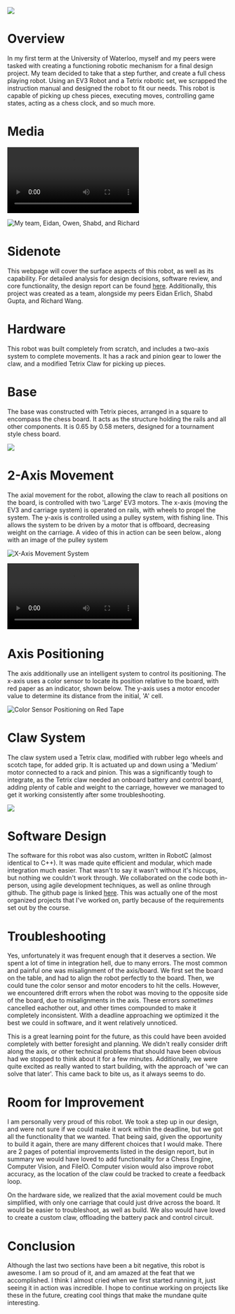 ![](main.png)

# Overview

In my first term at the University of Waterloo, myself and my peers were tasked with creating a functioning robotic mechanism for a final design project. My team decided to take that a step further, and create a full chess playing robot. Using an EV3 Robot and a Tetrix robotic set, we scrapped the instruction manual and designed the robot to fit our needs. This robot is capable of picking up chess pieces, executing moves, controlling game states, acting as a chess clock, and so much more.

# Media

<video src='demo.mp4'></video>

![My team, Eidan, Owen, Shabd, and Richard](team.png)

# Sidenote

This webpage will cover the surface aspects of this robot, as well as its capability. For detailed analysis for design decisions, software review, and core functionality, the design report can be found [here](/assets/projects/chess-bot/report.pdf). Additionally, this project was created as a team, alongside my peers Eidan Erlich, Shabd Gupta, and Richard Wang.

# Hardware

This robot was built completely from scratch, and includes a two-axis system to complete movements. It has a rack and pinion gear to lower the claw, and a modified Tetrix Claw for picking up pieces.

# Base

The base was constructed with Tetrix pieces, arranged in a square to encompass the chess board. It acts as the structure holding the rails and all other components. It is 0.65 by 0.58 meters, designed for a tournament style chess board.

![](overhead.png)

# 2-Axis Movement

The axial movement for the robot, allowing the claw to reach all positions on the board, is controlled with two 'Large' EV3 motors. The x-axis (moving the EV3 and carriage system) is operated on rails, with wheels to propel the system. The y-axis is controlled using a pulley system, with fishing line. This allows the system to be driven by a motor that is offboard, decreasing weight on the carriage. A video of this in action can be seen below., along with an image of the pulley system

![X-Axis Movement System](pulley.png)

<video src='rails.mov'></video>

# Axis Positioning

The axis additionally use an intelligent system to control its positioning. The x-axis uses a color sensor to locate its position relative to the board, with red paper as an indicator, shown below. The y-axis uses a motor encoder value to determine its distance from the initial, 'A' cell.

![Color Sensor Positioning on Red Tape](color.png)

# Claw System

The claw system used a Tetrix claw, modified with rubber lego wheels and scotch tape, for added grip. It is actuated up and down using a 'Medium' motor connected to a rack and pinion. This was a significantly tough to integrate, as the Tetrix claw needed an onboard battery and control board, adding plenty of cable and weight to the carriage, however we managed to get it working consistently after some troubleshooting.

![](claw.png)

# Software Design

The software for this robot was also custom, written in RobotC (almost identical to C++). It was made quite efficient and modular, which made integration much easier. That wasn't to say it wasn't without it's hiccups, but nothing we couldn't work through. We collaborated on the code both in-person, using agile development techniques, as well as online through github. The github page is linked [here](https://github.com/owenmoogk/carl-bot/). This was actually one of the most organized projects that I've worked on, partly because of the requirements set out by the course.

# Troubleshooting

Yes, unfortunately it was frequent enough that it deserves a section. We spent a lot of time in integration hell, due to many errors. The most common and painful one was misalignment of the axis/board. We first set the board on the table, and had to align the robot perfectly to the board. Then, we could tune the color sensor and motor encoders to hit the cells. However, we encountered drift errors when the robot was moving to the opposite side of the board, due to misalignments in the axis. These errors *sometimes* cancelled eachother out, and other times compounded to make it completely inconsistent. With a deadline approaching we optimized it the best we could in software, and it went relatively unnoticed.

This is a great learning point for the future, as this could have been avoided completely with better foresight and planning. We didn't really consider drift along the axis, or other technical problems that should have been obvious had we stopped to think about it for a few minutes. Additionally, we were quite excited as really wanted to start building, with the approach of 'we can solve that later'. This came back to bite us, as it always seems to do.

# Room for Improvement

I am personally very proud of this robot. We took a step up in our design, and were not sure if we could make it work within the deadline, but we got all the functionality that we wanted. That being said, given the opportunity to build it again, there are many different choices that I would make. There are 2 pages of potential improvements listed in the design report, but in summary we would have loved to add functionality for a Chess Engine, Computer Vision, and FileIO. Computer vision would also improve robot accuracy, as the location of the claw could be tracked to create a feedback loop.

On the hardware side, we realized that the axial movement could be much simplified, with only one carriage that could just drive across the board. It would be easier to troubleshoot, as well as build. We also would have loved to create a custom claw, offloading the battery pack and control circuit.

# Conclusion

Although the last two sections have been a bit negative, this robot is awesome. I am so proud of it, and am amazed at the feat that we accomplished. I think I almost cried when we first started running it, just seeing it in action was incredible. I hope to continue working on projects like these in the future, creating cool things that make the mundane quite interesting.

